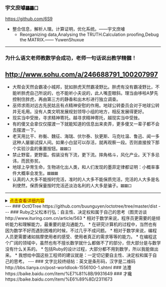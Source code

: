### 宇文庶噱`龘龘囗`
https://github.com/6S9
- 整合信息，解析人理。计算证明，优化系统。——宇文庶噱
  - Reorganizing data,Analysing the TRUTH.Calculation proofing,Debug the MATRIX.—— YuwenShuxue
---
### 为什么语文老师教数学会成功，老师一句话说出教学精髓！
http://www.sohu.com/a/246688791_100207997
---
- 大帮会天然会霸凌小城邦，犹如胖虎天然霸凌野比。胖虎有没有霸凌野比，不能听胖虎自己所说的，也不能听小夫说的，此人嘴歪眼斜。理当由哆啦A梦先控制住胖虎，再由第三方的静香和出木杉进行独立调查。
- 巫师求雨对远古先民姑且有点精神安慰的作用。地球公转委员会对于地球公转并无毛用。没有人类文明发展规划领导小组的地方，相反发展得更好。
- 现实当中受挫，寻求精神寄托。越寻求精神寄托，越现实当中受挫。
- 有的傻叉会拿仅仅摆渡一下就能知道的信息出来卖弄，更多傻叉一辈子都不会去摆渡一下。
- 老天用比干、祢衡、魏征、海瑞、伏尔泰、狄更斯、马克吐温、鲁迅、闻一多这种人屡屡试探人间。如果小白鼠可以存活，就再观察一段。否则直接按下那个实验沙盒的重置按钮。`龖龖囗`
- 禁止野蛮，更野蛮。假装没有下流，更下流。摔角格斗，风化产业。天下多忌讳，而民弥贫。
- 地球上孕育生命，生物进化出人类，和人们发现的墨菲定律都证明：小概率事件大概率会发生。`龖龖龖`
- 认真的人大多不能按时完活，准时的人大多不能保质完活，完活的人大多是名利使然，保质保量按时完活还淡泊名利的人大多是骗子。`龖龖囗`
---
<details>
<summary><mark><font color=darkred>点击查看详细内容</font></mark></summary>
### OctOTree
https://github.com/buunguyen/octotree/tree/master/dist
>`龖龖囗`
</details>
---
### OctOTree
https://github.com/buunguyen/octotree/tree/master/dist
---
### Ruby之父松本行弘：自主性、决定权和属于自己的思考（图灵访谈
http://www.ituring.com.cn/article/563
* 相对于数学来说，程序员更需要的是倾听能力和理解能力，最重要的是沟通能力。
* 在研究计算机的过程中，当然也有因为数学不好而遇到困难的时候，不过几乎不成问题。
* 相对于数学来说，编程人员更需要诸如揣摩使用者的感受、使用者真正的需求等等的能力。
  * 在编程这个广阔的领域中，虽然也有不擅长数学就什么都做不了的部分，但大部分是与数学没有什么关系的。
  * 包括Ruby的设计过程，大部分都不用到数学，所以我能做出来。
* 我想给中国这些工程师的建议就是：一定切记要自主性、决定权和属于自己的思考。
---
### 文字比较终结帖：英文是条形码，汉字是二维码
http://bbs.tianya.cn/post-worldlook-1556100-1.shtml
### 法灋
https://baike.baidu.com/item/%E7%81%8B/9931649
### 才纔
https://baike.baidu.com/item/%E6%89%8D/2311673
